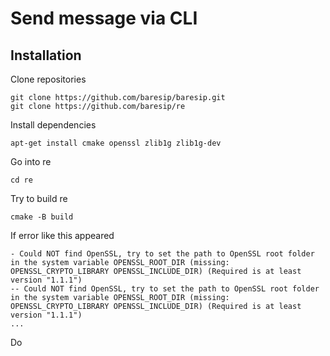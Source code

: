 # Send message via CLI

## Installation

Clone repositories
```
git clone https://github.com/baresip/baresip.git
git clone https://github.com/baresip/re
```
Install dependencies
```
apt-get install cmake openssl zlib1g zlib1g-dev
```
Go into re
```
cd re
```

Try to build re
```
cmake -B build
```

If error like this appeared
```
- Could NOT find OpenSSL, try to set the path to OpenSSL root folder in the system variable OPENSSL_ROOT_DIR (missing: OPENSSL_CRYPTO_LIBRARY OPENSSL_INCLUDE_DIR) (Required is at least version "1.1.1")
-- Could NOT find OpenSSL, try to set the path to OpenSSL root folder in the system variable OPENSSL_ROOT_DIR (missing: OPENSSL_CRYPTO_LIBRARY OPENSSL_INCLUDE_DIR) (Required is at least version "1.1.1")
...
```

Do
```

```
